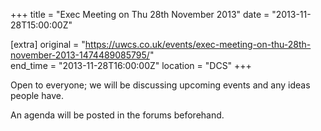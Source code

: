 +++
title = "Exec Meeting on Thu 28th November 2013"
date = "2013-11-28T15:00:00Z"

[extra]
original = "https://uwcs.co.uk/events/exec-meeting-on-thu-28th-november-2013-1474489085795/"    
end_time = "2013-11-28T16:00:00Z"
location = "DCS"
+++

Open to everyone; we will be discussing upcoming events and any ideas people have.

An agenda will be posted in the forums beforehand.

